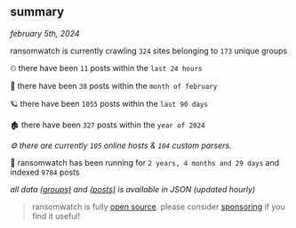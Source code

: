 
## summary
_february 5th, 2024_

ransomwatch is currently crawling `324` sites belonging to `173` unique groups

⏲ there have been `11` posts within the `last 24 hours`

🦈 there have been `38` posts within the `month of february`

🪐 there have been `1055` posts within the `last 90 days`

🏚 there have been `327` posts within the `year of 2024`

_⚙️ there are currently `105` online hosts & `104` custom parsers._

🦕 ransomwatch has been running for `2 years, 4 months and 29 days` and indexed `9784` posts

_all data  [(groups)](http://ransomwhat.telemetry.ltd/groups) and [(posts)](http://ransomwhat.telemetry.ltd/posts) is available in JSON (updated hourly)_

> ransomwatch is fully [open source](https://github.com/joshhighet/ransomwatch#ransomwatch--). please consider [sponsoring](https://github.com/sponsors/joshhighet) if you find it useful!
